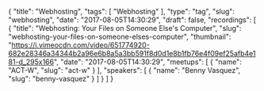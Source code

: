 {
  "title": "Webhosting",
  "tags": [
    "Webhosting"
  ],
  "type": "tag",
  "slug": "webhosting",
  "date": "2017-08-05T14:30:29",
  "draft": false,
  "recordings": [
    {
      "title": "Webhosting: Your Files on Someone Else's Computer",
      "slug": "webhosting-your-files-on-someone-elses-computer",
      "thumbnail": "https://i.vimeocdn.com/video/651774920-682e28346a34344b2a96e6b8a5a3bb591f8d0d1e8b1fb76e4f09ef25afb4e181-d_295x166",
      "date": "2017-08-05T14:30:29",
      "meetups": [
        {
          "name": "ACT-W",
          "slug": "act-w"
        }
      ],
      "speakers": [
        {
          "name": "Benny Vasquez",
          "slug": "benny-vasquez"
        }
      ]
    }
  ]
}